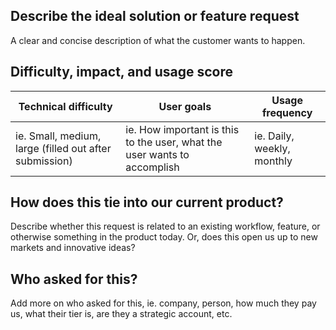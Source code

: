 ## Describe the ideal solution or feature request
A clear and concise description of what the customer wants to happen.

## Difficulty, impact, and usage score
| Technical difficulty | User goals | Usage frequency |
|--------------------| --------------------| --------------------|
| ie. Small, medium, large (filled out after submission) |  ie. How important is this to the user, what the user wants to accomplish | ie. Daily, weekly, monthly |

## How does this tie into our current product?
Describe whether this request is related to an existing workflow, feature, or otherwise something in the product today. Or, does this open us up to new markets and innovative ideas?

## Who asked for this?
Add more on who asked for this, ie. company, person, how much they pay us, what their tier is, are they a strategic account, etc.